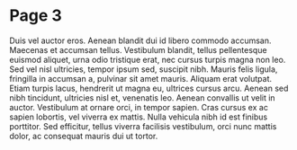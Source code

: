 # Page 3

Duis vel auctor eros. Aenean blandit dui id libero commodo accumsan. Maecenas et accumsan tellus. Vestibulum blandit, tellus pellentesque euismod aliquet, urna odio tristique erat, nec cursus turpis magna non leo. Sed vel nisl ultricies, tempor ipsum sed, suscipit nibh. Mauris felis ligula, fringilla in accumsan a, pulvinar sit amet mauris. Aliquam erat volutpat. Etiam turpis lacus, hendrerit ut magna eu, ultrices cursus arcu. Aenean sed nibh tincidunt, ultricies nisl et, venenatis leo. Aenean convallis ut velit in auctor. Vestibulum at ornare orci, in tempor sapien. Cras cursus ex ac sapien lobortis, vel viverra ex mattis. Nulla vehicula nibh id est finibus porttitor. Sed efficitur, tellus viverra facilisis vestibulum, orci nunc mattis dolor, ac consequat mauris dui ut tortor.

